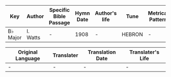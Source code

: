 Key | Author   | Specific Bible Passage     |Hymn Date |Author's life |Tune |Metrical Pattern   |Composer/Source
-- | --------- | ---------------------------|----------|--------------|-----|-------------------|-------------  
B♭ Major |I. Watts |- |1908 |- |HEBRON |- |L. Mason

Original Language | Translater | Translation Date   | Translater's Life  
----------------- | --------- | --------------------|-------------     
\- |- |- |-
